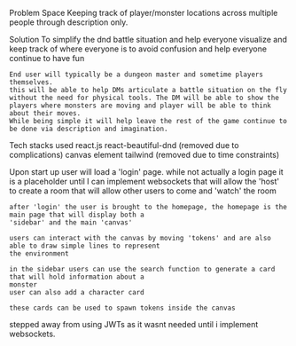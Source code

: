 Problem Space
    Keeping track of player/monster locations across multiple people through description only.

Solution
    To simplify the dnd battle situation and help everyone visualize and keep track of where everyone is to avoid confusion and help everyone continue to have fun

    End user will typically be a dungeon master and sometime players themselves. 
    this will be able to help DMs articulate a battle situation on the fly without the need for physical tools. The DM will be able to show the players where monsters are moving and player will be able to think about their moves. 
    While being simple it will help leave the rest of the game continue to be done via description and imagination. 

Tech stacks used
    react.js
    react-beautiful-dnd (removed due to complications)
    canvas element
    tailwind (removed due to time constraints)

Upon start up user will load a 'login' page.
    while not actually a login page it is a placeholder until I can implement websockets that will
    allow the 'host' to create a room that will allow other users to come and 'watch' the room

    after 'login' the user is brought to the homepage, the homepage is the main page that will display both a 
    'sidebar' and the main 'canvas' 

    users can interact with the canvas by moving 'tokens' and are also able to draw simple lines to represent 
    the environment

    in the sidebar users can use the search function to generate a card that will hold information about a 
    monster
    user can also add a character card

    these cards can be used to spawn tokens inside the canvas

stepped away from using JWTs as it wasnt needed until i implement websockets.

